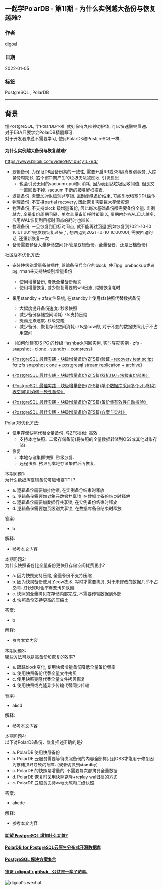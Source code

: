 ## 一起学PolarDB - 第11期 - 为什么实例越大备份与恢复越难?   
                                  
### 作者                           
digoal                                  
                                  
### 日期                                  
2022-01-05                                 
                                  
### 标签                                  
PostgreSQL , PolarDB                                   
                                  
----                                  
                                  
## 背景                  
懂PostgreSQL, 学PolarDB不难, 就好像有九阳神功护体, 可以快速融会贯通.           
对于DBA只要学会PolarDB精髓即可.       
对于开发者来说不需要学习, 使用PolarDB和PostgreSQL一样.           
         
#### 为什么实例越大备份与恢复越难?   
https://www.bilibili.com/video/BV1bS4y1L7Bd/  
  
- 逻辑备份, 为保证DB层备份集的一致性, 需要开启RR或SSI隔离级别事务, 大库备份周期长, 这个窗口期产生的垃圾无法被回收, 引发膨胀   
    - 也会引发无用的vacuum cpu和io消耗, 因为表到达垃圾回收阈值, 但是又一直回收不掉. vacuum 不断的被唤醒扫描表.  
- 逻辑备份, 需要加对象级别共享锁, 直到库级备份结束, 可能引发堵塞DDL操作    
- 物理备份, 不支持partial recovery, 因此恢复需要巨大存储资源    
- 物理备份, 不支持block 级增量备份, 因此每次基础备份都需要备份全量. 实例越大, 全量备份周期间隔、单次全量备份耗时都很长, 周期内的WAL日志越多, 应用WAL恢复到目标时间点的耗时也越长.   
- 物理备份, 一旦恢复到目标时间点, 就不能再往回退(例如恢复到2021-10-10 10:01:00但是发现恢复过头了, 想回退到2021-10-10 10:00:00), 需要回退的话, 还重新恢复一次  
- 备份需要预备大量存储空间(不管是逻辑备份、全量备份、还是归档备份)    
  
社区版本优化方法:    
- 安装块级别增量备份插件, 跟踪备份后变化的block, 使用pg_probackup或者pg_rman来支持块级别增量备份    
    - 使用增量备份, 降低全量备份频次  
    - 使用增量恢复, 减少恢复需要的wal日志, 缩短恢复耗时  
- 采用standby + zfs文件系统, 在standby上使用zfs快照代替数据备份    
    - 大幅度提升备份速度: 秒级快照  
    - 减少备份存储空间消耗: zfs支持压缩  
    - 提高还原速度: 秒级克隆  
    - 减少备份、恢复存储空间消耗: zfs是cow的, 对于不变的数据快照几乎不占用空间    
  
- [《如何创建RDS PG 的秒级 flashback闪回实例, 实时容灾实例 - zfs - snapshot - clone - standby - compress》](../202003/20200321_02.md) 
- [《PostgreSQL 最佳实践 - 块级增量备份(ZFS篇)验证 - recovery test script for zfs snapshot clone + postgresql stream replication + archive》](../201608/20160823_09.md)  
- [《PostgreSQL 最佳实践 - 块级增量备份(ZFS篇)双机HA与块级备份部署》](../201608/20160823_08.md)  
- [《PostgreSQL 最佳实践 - 块级增量备份(ZFS篇)单个数据库采用多个zfs卷(如表空间)时如何一致性备份》](../201608/20160823_07.md)  
- [《PostgreSQL 最佳实践 - 块级增量备份(ZFS篇)备份集有效性自动校验》](../201608/20160823_06.md)  
- [《PostgreSQL 最佳实践 - 块级增量备份(ZFS篇)方案与实战》](../201608/20160823_05.md)  
  
PolarDB优化方法:    
- 使用存储快照代替全量备份. 与ZFS类似: 高效.   
    - 支持本地快照、二级存储备份(将快照的全量数据转储到OSS或其他对象存储).   
- 恢复  
    - 本地存储集群快照: 秒级恢复.  
    - 远程快照: 拷贝到本地存储集群后再恢复.  
  
本期问题1:              
为什么数据库逻辑备份可能堵塞DDL?         
- a. 逻辑备份需要加排他锁, 在实例备份结束时释放  
- b. 逻辑备份需要加对象元数据共享锁, 在数据库备份结束时释放  
- c. 逻辑备份需要加数据行共享锁, 在实例备份结束时释放  
- d. 逻辑备份需要加页级别共享锁, 在数据库备份结束时释放  
                        
答案:                        
- b              
                    
解释:                    
- 参考本文内容               
  
本期问题2:              
为什么快照备份比全量备份更快且存储空间耗费更小?     
- a. 因为快照支持压缩, 全量备份不支持压缩  
- b. 因为快照备份使用了cow技术, 写时才需要拷贝, 对于未修改的数据几乎不占空间. 打快照时也不需要拷贝数据.   
- c. 快照的全量拷贝在存储内部完成, 不需要传输数据到外部  
- d. 快照备份支持更高的压缩比  
                        
答案:                        
- b              
                    
解释:                    
- 参考本文内容               
  
本期问题3:              
哪些方法可以提高备份和恢复的效率?     
- a. 跟踪block变化, 使用块级增量备份降低全量备份频率  
- b. 使用快照备份代替全量文件拷贝  
- c. 使用快照克隆代替全量文件拷贝恢复  
- d. 使用快照或克隆异步传输代替同步传输  
                        
答案:                        
- abcd           
                    
解释:                    
- 参考本文内容    
  
本期问题4:              
以下对PolarDB备份、恢复描述正确的是?     
- a. PolarDB 使用快照备份  
- b. PolarDB 云服务需要等待快照备份的内容全部拷贝到OSS才能用于修复因为存储损坏导致的故障. (或者切换到standby) 
- c. PolarDB 的快照是增量的, 不需要每次都拷贝全量数据 
- d. PolarDB 恢复时采用快照克隆+replay wal归档的方式
- e. PolarDB 云服务支持本地快照和二级快照
                        
答案:                        
- abcde           
                    
解释:                    
- 参考本文内容    
  
  
#### [期望 PostgreSQL 增加什么功能?](https://github.com/digoal/blog/issues/76 "269ac3d1c492e938c0191101c7238216")
  
  
#### [PolarDB for PostgreSQL云原生分布式开源数据库](https://github.com/ApsaraDB/PolarDB-for-PostgreSQL "57258f76c37864c6e6d23383d05714ea")
  
  
#### [PostgreSQL 解决方案集合](https://yq.aliyun.com/topic/118 "40cff096e9ed7122c512b35d8561d9c8")
  
  
#### [德哥 / digoal's github - 公益是一辈子的事.](https://github.com/digoal/blog/blob/master/README.md "22709685feb7cab07d30f30387f0a9ae")
  
  
![digoal's wechat](../pic/digoal_weixin.jpg "f7ad92eeba24523fd47a6e1a0e691b59")
  

